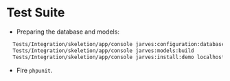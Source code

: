 # Test Suite

- Preparing the database and models:

```bash
  Tests/Integration/skeletion/app/console jarves:configuration:database --help
  Tests/Integration/skeletion/app/console jarves:models:build
  Tests/Integration/skeletion/app/console jarves:install:demo localhost /
```

- Fire `phpunit`.